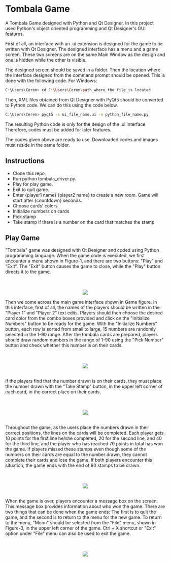 # Tombala Game
   A Tombala Game designed with Python and Qt Designer. In this project used Python's object oriented programming and Qt Designer's GUI features. 
 
 First of all, an interface with an .ui extension is designed for the game to be written with Qt Designer. The designed interface has a menu and a game screen. These two screens are on the same Main Window as the design and one is hidden while the other is visible.

The designed screen should be saved in a folder. Then the location where the interface designed from the command prompt should be opened. This is done with the following code.
For Windows:

```bash
C:\Users\Ceren> cd C:\Users\Ceren\path_where_the_file_is_located
```

Then, XML files obtained from Qt Designer with PyQt5 should be converted to Python code. We can do this using the code below.

```bash
C:\Users\Ceren> pyqt5 -x ui_file_name.ui -o python_file_name.py
```

The resulting Python code is only for the design of the .ui interface. Therefore, codes must be added for later features.

The codes given above are ready to use. Downloaded codes and images must reside in the same folder.

## Instructions
* Clone this repo.
* Run python tombala_driver.py.
* Play for play game.
* Exit to quit game.
* Enter {player1 name} {player2 name} to create a new room. Game will start after {countdown} seconds.
* Choose cards' colors
* Initialize numbers on cards
* Pick stamp
* Take stamp if there is a number on the card that matches the stamp

## Play Game

"Tombala" game was designed with Qt Designer and coded using Python programming language. When the game code is executed, we first encounter a menu shown in Figure-1, and there are two buttons: "Play" and "Exit". The "Exit" button causes the game to close, while the "Play" button directs it to the game. 


<p align="center">
  <br><br>
  <img src="https://user-images.githubusercontent.com/59059790/84407488-986f2b80-ac13-11ea-8566-4147b29fb44d.png">
</p>

Then we come across the main game interface shown in Game figure. In this interface, first of all, the names of the players should be written in the "Player 1" and "Player 2" text edits. Players should then choose the desired card color from the combo boxes provided and click on the "Initialize Numbers" button to be ready for the game. With the "Initialize Numbers" button, each row is sorted from small to large, 15 numbers are randomly selected in the 1-90 range. After the tombala cards are prepared, players should draw random numbers in the range of 1-90 using the "Pick Number" button and check whether this number is on their cards.

<p align="center">
  <br><br>
  <img src="https://user-images.githubusercontent.com/59059790/84412054-57791600-ac17-11ea-89d8-a84ae0560532.png">
  <br><br>
</p>

If the players find that the number drawn is on their cards, they must place the number drawn with the "Take Stamp" button, in the upper left corner of each card, in the correct place on their cards.

<p align="center">
  <br><br>
  <img src="https://user-images.githubusercontent.com/59059790/84426652-3ec72b00-ac2c-11ea-9d14-37e964b60162.png">
  <br><br>
</p>

Throughout the game, as the users place the numbers drawn in their correct positions, the lines on the cards will be completed. Each player gets 10 points for the first line he/she completed, 20 for the second line, and 40 for the third line, and the player who has reached 70 points in total has won the game. If players missed these stamps even though some of the numbers on their cards are equal to the number drawn, they cannot complete their cards and lose the game. If both players encounter this situation, the game ends with the end of 90 stamps to be drawn. 

<p align="center">
  <br><br>
  <img src="https://user-images.githubusercontent.com/59059790/84426301-a8930500-ac2b-11ea-9213-c5ce4b48acb2.png">
  <br><br>
</p>


When the game is over, players encounter a message box on the screen. This message box provides information about who won the game. There are two things that can be done when the game ends: The first is to quit the game, and the second is to return to the menu for the new game. To return to the menu, "Menu" should be selected from the "File" menu, shown in Figure-3, in the upper left corner of the game. Ctrl + X shortcut or "Exit" option under "File" menu can also be used to exit the game.

<p align="center">
  <br><br>
  <img src="https://user-images.githubusercontent.com/59059790/84426121-5eaa1f00-ac2b-11ea-8feb-bc9c59abe12b.png">
  <br><br>
</p>

